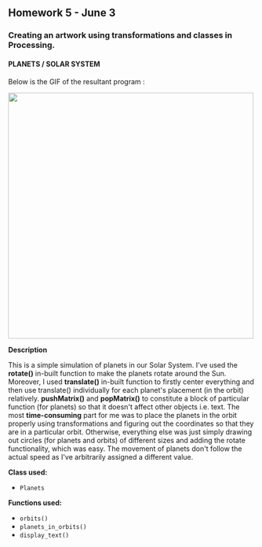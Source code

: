 ## Homework 5 - June 3

###  Creating an artwork using transformations and classes in Processing.

#### PLANETS / SOLAR SYSTEM

Below is the GIF of the resultant program :

<img src="https://github.com/ronit-singh/Intro_to_IM/blob/main/June%203/solar-final.gif" height="500">

**Description**

This is a simple simulation of planets in our Solar System. I've used the **rotate()** in-built function to make the planets rotate around the Sun. Moreover, I used  **translate()** in-built function to firstly center everything and then use translate() individually for each planet's placement (in the orbit) relatively. **pushMatrix()** and **popMatrix()** to constitute a block of particular function (for planets) so that it doesn't affect other objects i.e. text. The most **time-consuming** part for me was to place the planets in the orbit properly using transformations and figuring out the coordinates so that they are in a particular orbit. Otherwise, everything else was just simply drawing out circles (for planets and orbits) of different sizes and adding the rotate functionality, which was easy. The movement of planets don't follow the actual speed as I've arbitrarily assigned a different value.

**Class used:**
- ````Planets````

**Functions used:**
- ````orbits()````
- ````planets_in_orbits()````
- ````display_text()````


